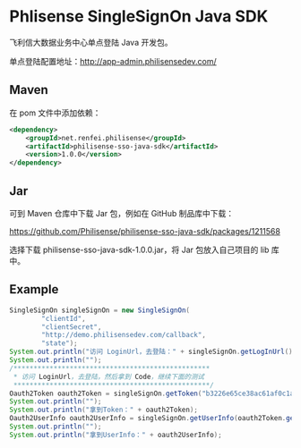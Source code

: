 # Phlisense SingleSignOn Java SDK

飞利信大数据业务中心单点登陆 Java 开发包。

单点登陆配置地址：http://app-admin.philisensedev.com/

## Maven
在 pom 文件中添加依赖：
```xml
<dependency>
    <groupId>net.renfei.philisense</groupId>
    <artifactId>philisense-sso-java-sdk</artifactId>
    <version>1.0.0</version>
</dependency>
```

## Jar

可到 Maven 仓库中下载 Jar 包，例如在 GitHub 制品库中下载：

https://github.com/Philisense/philisense-sso-java-sdk/packages/1211568

选择下载 philisense-sso-java-sdk-1.0.0.jar，将 Jar 包放入自己项目的 lib 库中。

## Example

```java
SingleSignOn singleSignOn = new SingleSignOn(
        "clientId",
        "clientSecret",
        "http://demo.philisensedev.com/callback",
        "state");
System.out.println("访问 LoginUrl，去登陆：" + singleSignOn.getLogInUrl());
System.out.println("");
/*************************************************
 * 访问 LoginUrl，去登陆，然后拿到 Code，继续下面的测试
 *************************************************/
Oauth2Token oauth2Token = singleSignOn.getToken("b3226e65ce38ac61af0c1ac7fb2d1257d1031910");
System.out.println("");
System.out.println("拿到Token：" + oauth2Token);
Oauth2UserInfo oauth2UserInfo = singleSignOn.getUserInfo(oauth2Token.getAccess_token());
System.out.println("");
System.out.println("拿到UserInfo：" + oauth2UserInfo);
```